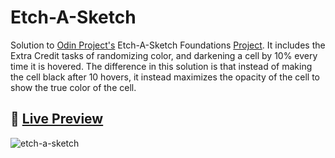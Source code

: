 # Etch-A-Sketch

Solution to [Odin Project's](https://www.theodinproject.com/) Etch-A-Sketch Foundations [Project](https://www.theodinproject.com/lessons/foundations-etch-a-sketch). It includes the Extra Credit tasks of randomizing color, and darkening a cell by 10% every time it is hovered. The difference in this solution is that instead of making the cell black after 10 hovers, it instead maximizes the opacity of the cell to show the true color of the cell.

## 🚀 [Live Preview](https://not-josue.github.io/etch-a-sketch/)

![etch-a-sketch](https://github.com/not-josue/etch-a-sketch/assets/129870578/0ac6c7f3-a0aa-4858-aa1f-53eb3edd917a)

